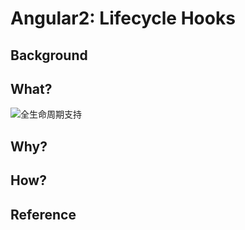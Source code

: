 # Angular2: Lifecycle Hooks

## Background 

## What?

![全生命周期支持](http://upload-images.jianshu.io/upload_images/2034201-e93baa1625660c73.png?imageMogr2/auto-orient/strip%7CimageView2/2/w/1240)

## Why?

## How?


## Reference


